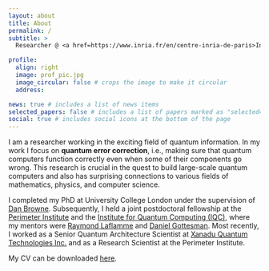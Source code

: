 ```yaml
---
layout: about
title: About
permalink: /
subtitle: >
  Researcher @ <a href=https://www.inria.fr/en/centre-inria-de-paris>Inria Paris</a> (COSMIQ team)

profile:
  align: right
  image: prof_pic.jpg
  image_circular: false # crops the image to make it circular
  address:

news: true # includes a list of news items
selected_papers: false # includes a list of papers marked as "selected={true}"
social: true # includes social icons at the bottom of the page
---
```


I am a researcher working in the exciting field of quantum information.
In my work I focus on **quantum error correction**, i.e., making sure that quantum computers function correctly even when some of their components go wrong.
This research is crucial in the quest to build large-scale quantum computers and also has surprising connections to various fields of mathematics, physics, and computer science.

I completed my PhD at University College London under the supervision of [Dan Browne](https://sites.google.com/site/danbrowneucl).
Subsequently, I held a joint postdoctoral fellowship at the [Perimeter Institute](https://perimeterinstitute.ca) and the [Institute for Quantum Computing (IQC)](https://uwaterloo.ca/institute-for-quantum-computing), where my mentors were [Raymond Laflamme](https://laflamme.iqc.uwaterloo.ca) and [Daniel Gottesman](https://www.cs.umd.edu/~dgottesm/).
Most recently, I worked as a Senior Quantum Architecture Scientist at [Xanadu Quantum Technologies Inc.](https://xanadu.ai) and as a Research Scientist at the Perimeter Institute.

My CV can be downloaded [here](../assets/pdf/cv.pdf).
